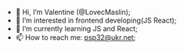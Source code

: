 - 👋 Hi, I’m Valentine (@LovecMaslin);
- 👀 I’m interested in frontend developing(JS React);
- 🌱 I’m currently learning JS and React;
- 📫 How to reach me: psp32@ukr.net;

<!---
LovecMaslin/LovecMaslin is a ✨ special ✨ repository because its `README.md` (this file) appears on your GitHub profile.
You can click the Preview link to take a look at your changes.
--->
